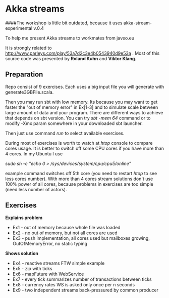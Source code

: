 Akka streams
========
####The workshop is little bit outdated, because it uses akka-stream-experimental v.0.4

To help me present Akka streams to workmates from javeo.eu

It is strongly related to http://www.parleys.com/play/53a7d2c3e4b0543940d9e53a
. Most of this source code was presented by **Roland Kuhn** and **Viktor Klang**.


## Preparation
Repo consist of 9 exercises. Each uses a big input file you will generate with generate3GBFile.scala.

Then you may run sbt with low memory. Its because you may want to get faster the "out of memory error" in Ex[1-3] and to simulate scale between large amount of data and your program.
There are different ways to achieve that depends on sbt version. You can try
*sbt -mem 64* command or to modify -Xmx param somewhere in your downloaded sbt launcher.

Then just use command *run* to select available exercises.

During most of exercises is worth to watch at *htop* console to compare cores usage. It is better to switch off some CPU cores if you have more than 4 cores. In my Ubuntu I use 

*sudo sh -c "echo 0 > /sys/devices/system/cpu/cpu5/online"*

example command switches off 5th core (you need to restart *htop* to see less cores number). With more than 4 cores stream solutions don't use 100% power of all cores,
  because problems in exercises are too simple (need less number of actors).


## Exercises
**Explains problem**
 * Ex1 - out of memory because whole file was loaded
 * Ex2 - no out of memory, but not all cores are used
 * Ex3 - push implementation, all cores used but mailboxes growing, OutOfMemoryError, no static typing

**Shows solution**
 * Ex4 - reactive streams FTW simple example
 * Ex5 - zip with ticks
 * Ex6 - mapFuture with WebService
 * Ex7 - every tick summarizes number of transactions between ticks
 * Ex8 - currency rates WS is asked only once per n seconds
 * Ex9 - two independent streams back-pressured by common producer

